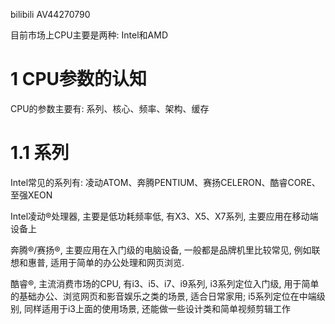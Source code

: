 bilibili AV44270790

目前市场上CPU主要是两种: Intel和AMD

# 1 CPU参数的认知

CPU的参数主要有: 系列、核心、频率、架构、缓存

# 1.1 系列

Intel常见的系列有: 凌动ATOM、奔腾PENTIUM、赛扬CELERON、酷睿CORE、至强XEON

Intel凌动®️处理器, 主要是低功耗频率低, 有X3、X5、X7系列, 主要应用在移动端设备上

奔腾®️/赛扬®️, 主要应用在入门级的电脑设备, 一般都是品牌机里比较常见, 例如联想和惠普, 适用于简单的办公处理和网页浏览.

酷睿®️, 主流消费市场的CPU, 有i3、i5、i7、i9系列, i3系列定位入门级, 用于简单的基础办公、浏览网页和影音娱乐之类的场景, 适合日常家用; i5系列定位在中端级别, 同样适用于i3上面的使用场景, 还能做一些设计类和简单视频剪辑工作